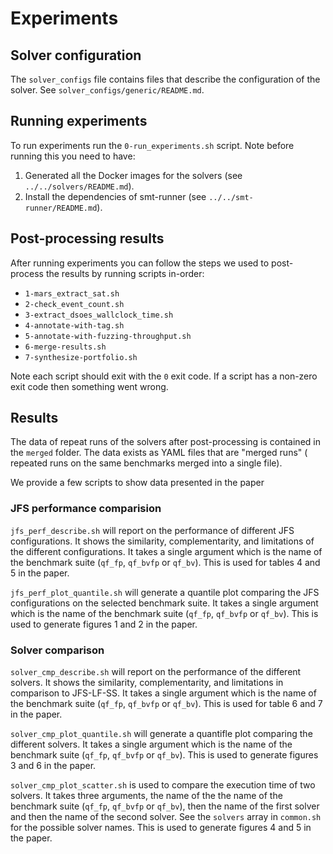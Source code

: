 # Experiments

## Solver configuration

The `solver_configs` file contains files that describe the configuration
of the solver. See `solver_configs/generic/README.md`.

## Running experiments

To run experiments run the `0-run_experiments.sh` script.
Note before running this you need to have:

1. Generated all the Docker images for the solvers (see `../../solvers/README.md`).
2. Install the dependencies of smt-runner (see `../../smt-runner/README.md`).

## Post-processing results

After running experiments you can follow the steps we used to post-process the
results by running scripts in-order:

- `1-mars_extract_sat.sh`
- `2-check_event_count.sh`
- `3-extract_dsoes_wallclock_time.sh`
- `4-annotate-with-tag.sh`
- `5-annotate-with-fuzzing-throughput.sh`
- `6-merge-results.sh`
- `7-synthesize-portfolio.sh`

Note each script should exit with the `0` exit code. If a script has
a non-zero exit code then something went wrong.

## Results

The data of repeat runs of the solvers after post-processing is contained in
the `merged` folder. The data exists as YAML files that are "merged runs" (
repeated runs on the same benchmarks merged into a single file).

We provide a few scripts to show data presented in the paper

### JFS performance comparision

`jfs_perf_describe.sh` will report on the performance of different JFS
configurations. It shows the similarity, complementarity, and limitations of
the different configurations. It takes a single argument which is the name of
the benchmark suite (`qf_fp`, `qf_bvfp` or `qf_bv`).  This is used for tables 4
and 5 in the paper.

`jfs_perf_plot_quantile.sh` will generate a quantile plot comparing the JFS
configurations on the selected benchmark suite. It takes a single argument
which is the name of the benchmark suite (`qf_fp`, `qf_bvfp` or `qf_bv`).
This is used to generate figures 1 and 2 in the paper.

### Solver comparison

`solver_cmp_describe.sh` will report on the performance of the different
solvers. It shows the similarity, complementarity, and limitations in
comparison to JFS-LF-SS. It takes a single argument which is the name of
the benchmark suite (`qf_fp`, `qf_bvfp` or `qf_bv`). This is used for
table 6 and 7 in the paper.

`solver_cmp_plot_quantile.sh` will generate a quantifle plot comparing the
different solvers. It takes a single argument which is the name of the
benchmark suite (`qf_fp`, `qf_bvfp` or `qf_bv`).  This is used to generate
figures 3 and 6 in the paper.

`solver_cmp_plot_scatter.sh` is used to compare the execution time of two
solvers. It takes three arguments, the name of the the name of the benchmark
suite (`qf_fp`, `qf_bvfp` or `qf_bv`), then the name of the first solver and
then the name of the second solver. See the `solvers` array in `common.sh` for
the possible solver names. This is used to generate figures 4 and 5 in the
paper.
